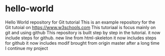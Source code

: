 # hello-world
Hello World repository for Git tutorial
This is an example repository for the Git tutoial on https://www.w3schools.com
This tutoriaal is focus mainly on git and using github
This repository is built step by step in the tutorial.
it now include steps for github.
new line from html-skeleton
it now includes steps for github
it now includes modif brought from origin master
after a long time I continue my project


